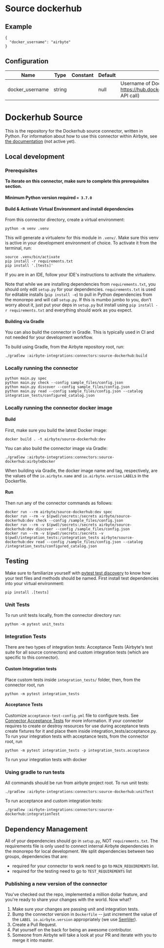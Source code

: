 # Source dockerhub

## Example
```
{
  "docker_username": "airbyte"
}
```

## Configuration
| Name | Type | Constant | Default | Description |
| --- | --- | --- | --- | --- |
|docker_username|string||null|Username of DockerHub person or organization (for https://hub.docker.com/v2/repositories/USERNAME/ API call)|

# Dockerhub Source

This is the repository for the Dockerhub source connector, written in Python.
For information about how to use this connector within Airbyte, see [the documentation](https://docs.airbyte.io/integrations/sources/dockerhub) (not active yet).

## Local development

### Prerequisites
**To iterate on this connector, make sure to complete this prerequisites section.**

#### Minimum Python version required `= 3.7.0`

#### Build & Activate Virtual Environment and install dependencies
From this connector directory, create a virtual environment:
```
python -m venv .venv
```

This will generate a virtualenv for this module in `.venv/`. Make sure this venv is active in your
development environment of choice. To activate it from the terminal, run:
```
source .venv/bin/activate
pip install -r requirements.txt
pip install '.[tests]'
```
If you are in an IDE, follow your IDE's instructions to activate the virtualenv.

Note that while we are installing dependencies from `requirements.txt`, you should only edit `setup.py` for your dependencies. `requirements.txt` is
used for editable installs (`pip install -e`) to pull in Python dependencies from the monorepo and will call `setup.py`.
If this is mumbo jumbo to you, don't worry about it, just put your deps in `setup.py` but install using `pip install -r requirements.txt` and everything
should work as you expect.

#### Building via Gradle
You can also build the connector in Gradle. This is typically used in CI and not needed for your development workflow.

To build using Gradle, from the Airbyte repository root, run:
```
./gradlew :airbyte-integrations:connectors:source-dockerhub:build
```

<!-- TODO: If we implement auth someday, reimplement secrets and document them.

#### Create credentials

Create a file `secrets/config.json` that fits the `source_dockerhub/spec.yaml` file.

For this source it is pretty simple (feel free to change the username to something of interest):

```json
{
  "docker_username": "airbyte"
}
```

Note that any directory named `secrets` is gitignored across the entire Airbyte repo, so there is no danger of accidentally checking in sensitive information.
See `integration_tests/sample_config.json` for a sample config file.

**If you are an Airbyte core member**, copy the credentials in Lastpass under the secret name `source dockerhub test creds`
and place them into `secrets/config.json`.

-->

### Locally running the connector
```
python main.py spec
python main.py check --config sample_files/config.json
python main.py discover --config sample_files/config.json
python main.py read --config sample_files/config.json --catalog integration_tests/configured_catalog.json
```

### Locally running the connector docker image

#### Build
First, make sure you build the latest Docker image:
```
docker build . -t airbyte/source-dockerhub:dev
```

You can also build the connector image via Gradle:
```
./gradlew :airbyte-integrations:connectors:source-dockerhub:airbyteDocker
```
When building via Gradle, the docker image name and tag, respectively, are the values of the `io.airbyte.name` and `io.airbyte.version` `LABEL`s in
the Dockerfile.

#### Run
Then run any of the connector commands as follows:
```
docker run --rm airbyte/source-dockerhub:dev spec
docker run --rm -v $(pwd)/secrets:/secrets airbyte/source-dockerhub:dev check --config /sample_files/config.json
docker run --rm -v $(pwd)/secrets:/secrets airbyte/source-dockerhub:dev discover --config /sample_files/config.json
docker run --rm -v $(pwd)/secrets:/secrets -v $(pwd)/integration_tests:/integration_tests airbyte/source-dockerhub:dev read --config /sample_files/config.json --catalog /integration_tests/configured_catalog.json
```
## Testing
Make sure to familiarize yourself with [pytest test discovery](https://docs.pytest.org/en/latest/goodpractices.html#test-discovery) to know how your test files and methods should be named.
First install test dependencies into your virtual environment:
```
pip install .[tests]
```
### Unit Tests
To run unit tests locally, from the connector directory run:
```
python -m pytest unit_tests
```

### Integration Tests
There are two types of integration tests: Acceptance Tests (Airbyte's test suite for all source connectors) and custom integration tests (which are specific to this connector).
#### Custom Integration tests
Place custom tests inside `integration_tests/` folder, then, from the connector root, run
```
python -m pytest integration_tests
```
#### Acceptance Tests
Customize `acceptance-test-config.yml` file to configure tests. See [Connector Acceptance Tests](https://docs.airbyte.io/connector-development/testing-connectors/connector-acceptance-tests-reference) for more information.
If your connector requires to create or destroy resources for use during acceptance tests create fixtures for it and place them inside integration_tests/acceptance.py.
To run your integration tests with acceptance tests, from the connector root, run
```
python -m pytest integration_tests -p integration_tests.acceptance
```
To run your integration tests with docker

### Using gradle to run tests
All commands should be run from airbyte project root.
To run unit tests:
```
./gradlew :airbyte-integrations:connectors:source-dockerhub:unitTest
```
To run acceptance and custom integration tests:
```
./gradlew :airbyte-integrations:connectors:source-dockerhub:integrationTest
```

## Dependency Management
All of your dependencies should go in `setup.py`, NOT `requirements.txt`. The requirements file is only used to connect internal Airbyte dependencies in the monorepo for local development.
We split dependencies between two groups, dependencies that are:
* required for your connector to work need to go to `MAIN_REQUIREMENTS` list.
* required for the testing need to go to `TEST_REQUIREMENTS` list

### Publishing a new version of the connector
You've checked out the repo, implemented a million dollar feature, and you're ready to share your changes with the world. Now what?
1. Make sure your changes are passing unit and integration tests.
1. Bump the connector version in `Dockerfile` -- just increment the value of the `LABEL io.airbyte.version` appropriately (we use [SemVer](https://semver.org/)).
1. Create a Pull Request.
1. Pat yourself on the back for being an awesome contributor.
1. Someone from Airbyte will take a look at your PR and iterate with you to merge it into master.
